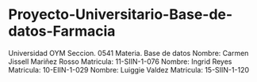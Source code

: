 # Proyecto-Universitario-Base-de-datos-Farmacia
Universidad OYM  Seccion. 0541 Materia. Base de datos   Nombre: Carmen Jissell Mariñez Rosso Matricula: 11-SIIN-1-076 Nombre: Ingrid Reyes Matricula: 10-EIIN-1-029  Nombre: Luiggie Valdez Matricula: 15-SIIN-1-120

